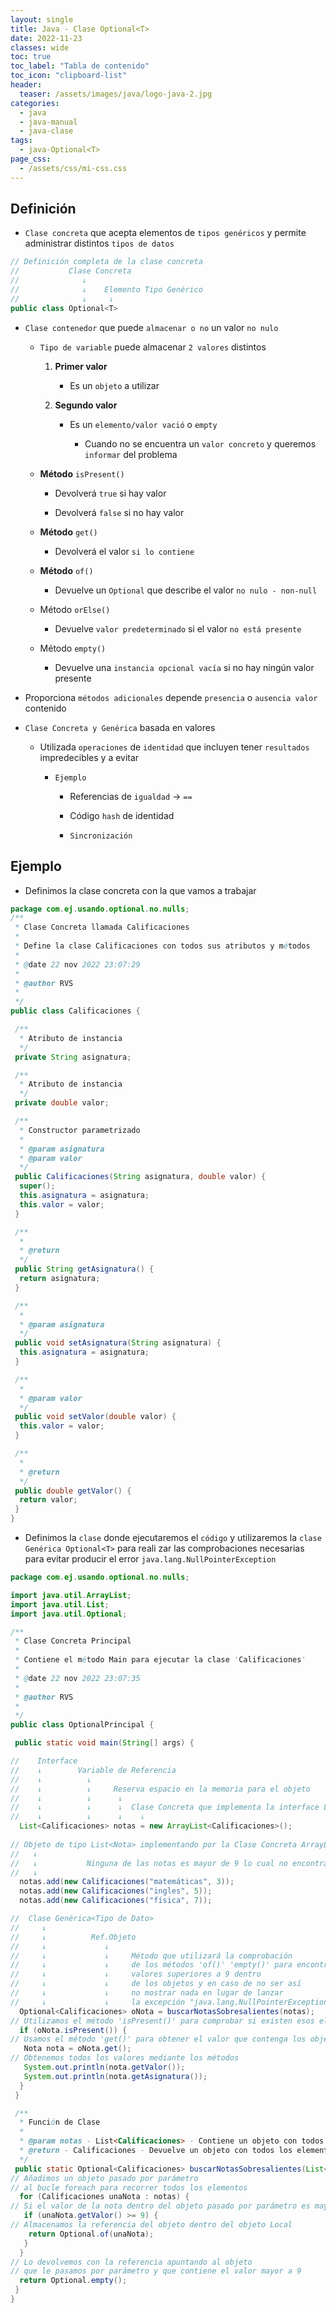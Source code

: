 ```yaml
---
layout: single
title: Java - Clase Optional<T>
date: 2022-11-23
classes: wide
toc: true
toc_label: "Tabla de contenido"
toc_icon: "clipboard-list"
header:
  teaser: /assets/images/java/logo-java-2.jpg
categories:
  - java
  - java-manual
  - java-clase
tags:
  - java-Optional<T>
page_css: 
  - /assets/css/mi-css.css
---
```


## Definición

* ``Clase concreta`` que acepta elementos de ``tipos genéricos`` y permite administrar distintos ``tipos de datos``

```java
// Definición completa de la clase concreta
//           Clase Concreta
//              ↓ 
//              ↓    Elemento Tipo Genérico           
//              ↓     ↓
public class Optional<T>
```

* ``Clase contenedor`` que puede ``almacenar o no`` un valor ``no nulo``

  * ``Tipo de variable`` puede almacenar ``2 valores`` distintos

    1. **Primer valor**

        * Es un ``objeto`` a utilizar

    2. **Segundo valor**

        * Es un ``elemento/valor vació`` o ``empty``

          * Cuando no se encuentra un ``valor concreto`` y queremos ``informar`` del problema

  * **Método** ``isPresent()``
  
    * Devolverá ``true`` si hay valor

    * Devolverá ``false`` si no hay valor

  * **Método** ``get()``
  
    * Devolverá el valor ``si lo contiene``

  * **Método** ``of()``

    * Devuelve un ``Optional`` que describe el valor ``no nulo - non-null``

  * Método ``orElse()``

    * Devuelve ``valor predeterminado`` si el valor ``no está presente``

  * Método ``empty()``

    * Devuelve una ``instancia opcional vacía`` si no hay ningún valor presente

* Proporciona ``métodos adicionales`` depende ``presencia`` o ``ausencia valor`` contenido

* ``Clase Concreta y Genérica`` basada en valores

  * Utilizada ``operaciones`` de ``identidad`` que incluyen tener ``resultados`` impredecibles y a evitar

    * ``Ejemplo``

      * Referencias de ``igualdad`` → ``==``

      * Código ``hash`` de identidad

      * ``Sincronización``

## Ejemplo

* Definimos la clase concreta con la que vamos a trabajar

```java
package com.ej.usando.optional.no.nulls;
/**
 * Clase Concreta llamada Calificaciones
 * 
 * Define la clase Calificaciones con todos sus atributos y métodos
 * 
 * @date 22 nov 2022 23:07:29
 * 
 * @author RVS
 * 
 */
public class Calificaciones {

 /**
  * Atributo de instancia
  */
 private String asignatura;

 /**
  * Atributo de instancia
  */
 private double valor;

 /**
  * Constructor parametrizado
  * 
  * @param asignatura
  * @param valor
  */
 public Calificaciones(String asignatura, double valor) {
  super();
  this.asignatura = asignatura;
  this.valor = valor;
 }

 /**
  * 
  * @return  
  */
 public String getAsignatura() {
  return asignatura;
 }

 /**
  * 
  * @param asignatura
  */
 public void setAsignatura(String asignatura) {
  this.asignatura = asignatura;
 }

 /**
  * 
  * @param valor
  */
 public void setValor(double valor) {
  this.valor = valor;
 }

 /**
  * 
  * @return
  */
 public double getValor() {
  return valor;
 }
}
```

* Definimos la ``clase`` donde ejecutaremos el ``código`` y utilizaremos la ``clase Genérica Optional<T>`` para reali zar las comprobaciones necesarias para evitar producir el error ``java.lang.NullPointerException``

```java
package com.ej.usando.optional.no.nulls;

import java.util.ArrayList;
import java.util.List;
import java.util.Optional;

/**
 * Clase Concreta Principal 
 * 
 * Contiene el método Main para ejecutar la clase 'Calificaciones' 
 * 
 * @date 22 nov 2022 23:07:35
 * 
 * @author RVS
 *
 */
public class OptionalPrincipal {

 public static void main(String[] args) {

//    Interface
//    ↓        Variable de Referencia
//    ↓          ↓ 
//    ↓          ↓     Reserva espacio en la memoria para el objeto
//    ↓          ↓      ↓  
//    ↓          ↓      ↓  Clase Concreta que implementa la interface List<Not>
//    ↓          ↓      ↓    ↓
  List<Calificaciones> notas = new ArrayList<Calificaciones>();
  
// Objeto de tipo List<Nota> implementando por la Clase Concreta ArrayList<Nota>
//   ↓
//   ↓           Ninguna de las notas es mayor de 9 lo cual no encontrará objeto que mostrar con esa calificación    
//   ↓
  notas.add(new Calificaciones("matemáticas", 3));
  notas.add(new Calificaciones("ingles", 5));
  notas.add(new Calificaciones("física", 7));

//  Clase Genérica<Tipo de Dato>
//     ↓        
//     ↓          Ref.Objeto
//     ↓             ↓ 
//     ↓             ↓     Método que utilizará la comprobación 
//     ↓             ↓     de los métodos 'of()' 'empty()' para encontrar 
//     ↓             ↓     valores superiores a 9 dentro 
//     ↓             ↓     de los objetos y en caso de no ser así 
//     ↓             ↓     no mostrar nada en lugar de lanzar 
//     ↓             ↓     la excepción "java.lang.NullPointerException"
  Optional<Calificaciones> oNota = buscarNotasSobresalientes(notas);
// Utilizamos el método 'isPresent()' para comprobar si existen esos elementos dentro del objeto  
  if (oNota.isPresent()) {
// Usamos el método 'get()' para obtener el valor que contenga los objetos    
   Nota nota = oNota.get();
// Obtenemos todos los valores mediante los métodos
   System.out.println(nota.getValor());
   System.out.println(nota.getAsignatura());
  }
 }

 /**
  * Función de Clase
  * 
  * @param notas - List<Calificaciones> - Contiene un objeto con todos los elementos de la lista
  * @return - Calificaciones - Devuelve un objeto con todos los elementos de la lista
  */
 public static Optional<Calificaciones> buscarNotasSobresalientes(List<Calificaciones> notas) {
// Añadimos un objeto pasado por parámetro 
// al bucle foreach para recorrer todos los elementos  
  for (Calificaciones unaNota : notas) {
// Si el valor de la nota dentro del objeto pasado por parámetro es mayor que 9
   if (unaNota.getValor() >= 9) {
// Almacenamos la referencia del objeto dentro del objeto Local    
    return Optional.of(unaNota);
   }
  }
// Lo devolvemos con la referencia apuntando al objeto 
// que le pasamos por parámetro y que contiene el valor mayor a 9  
  return Optional.empty();
 }
}
```
